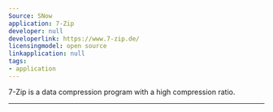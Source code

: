 ```yaml
---
Source: SNow
application: 7-Zip
developer: null
developerlink: https://www.7-zip.de/
licensingmodel: open source
linkapplication: null
tags:
- application
---
```

7-Zip is a data compression program with a high compression ratio. 

---
